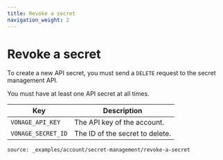 ```yaml
---
title: Revoke a secret
navigation_weight: 2
---
```


# Revoke a secret

To create a new API secret, you must send a `DELETE` request to the secret management API.

You must have at least one API secret at all times.

Key | Description
 -- | --
`VONAGE_API_KEY` | The API key of the account.
`VONAGE_SECRET_ID` | The ID of the secret to delete.

```code_snippets
source: _examples/account/secret-management/revoke-a-secret
```
